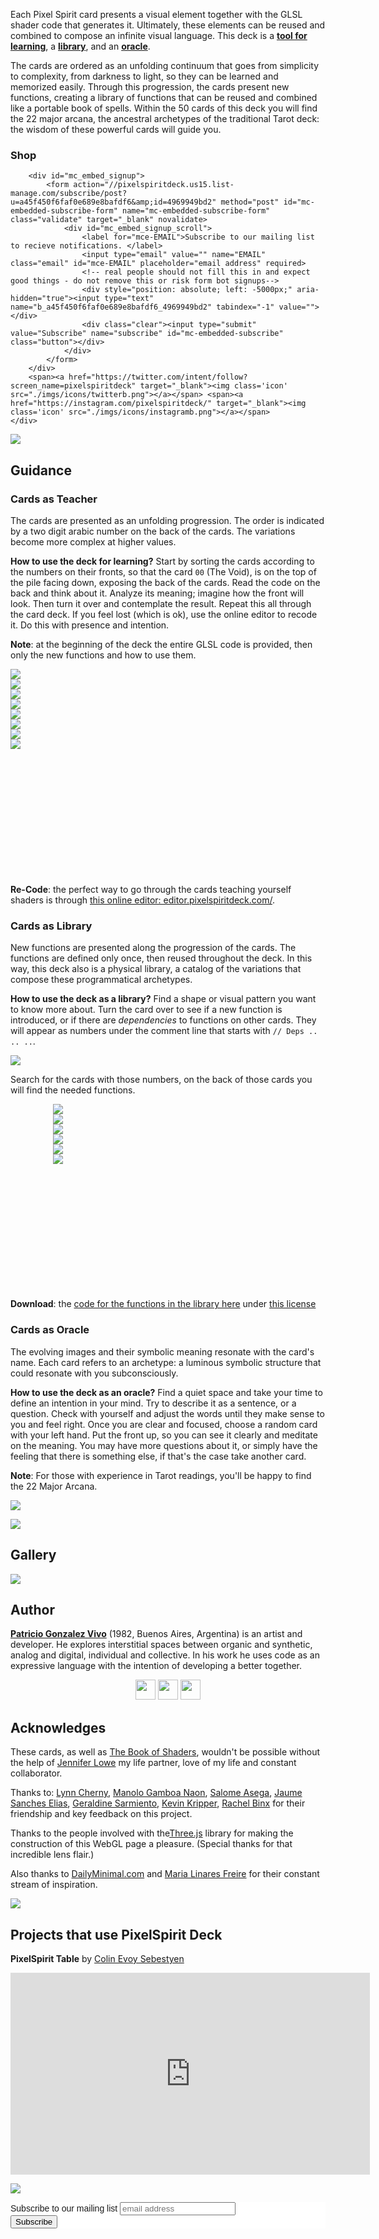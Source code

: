 Each Pixel Spirit card presents a visual element together with the GLSL shader code that generates it. Ultimately, these elements can be reused and combined to compose an infinite visual language. This deck is a [**tool for learning**](#cards-as-teacher), a [**library**](#cards-as-library), and an [**oracle**](#cards-as-oracle).

The cards are ordered as an unfolding continuum that goes from simplicity to complexity, from darkness to light, so they can be learned and memorized easily. Through this progression, the cards present new functions, creating a library of functions that can be reused and combined like a portable book of spells. Within the 50 cards of this deck you will find the 22 major arcana, the ancestral archetypes of the traditional Tarot deck: the wisdom of these powerful cards will guide you.

### Shop

<div id="shop" class="centering-panel">
    <div class="centering-element" id='product-component-d9b6f93439a'></div>
    <div class="centering-element newsletter">
        <!-- Begin MailChimp Signup Form -->
        <link href="//cdn-images.mailchimp.com/embedcode/horizontal-slim-10_7.css" rel="stylesheet" type="text/css">
        <style type="text/css">
            #mc_embed_signup{background:#fff; clear:left; font:14px Helvetica,Arial,sans-serif; width:100%;}
            /* Add your own MailChimp form style overrides in your site stylesheet or in this style block.
               We recommend moving this block and the preceding CSS link to the HEAD of your HTML file. */
        </style>

        <div id="mc_embed_signup">
            <form action="//pixelspiritdeck.us15.list-manage.com/subscribe/post?u=a45f450f6faf0e689e8bafdf6&amp;id=4969949bd2" method="post" id="mc-embedded-subscribe-form" name="mc-embedded-subscribe-form" class="validate" target="_blank" novalidate>
                <div id="mc_embed_signup_scroll">
                    <label for="mce-EMAIL">Subscribe to our mailing list to recieve notifications. </label>
                    <input type="email" value="" name="EMAIL" class="email" id="mce-EMAIL" placeholder="email address" required>
                    <!-- real people should not fill this in and expect good things - do not remove this or risk form bot signups-->
                    <div style="position: absolute; left: -5000px;" aria-hidden="true"><input type="text" name="b_a45f450f6faf0e689e8bafdf6_4969949bd2" tabindex="-1" value=""></div>
                    <div class="clear"><input type="submit" value="Subscribe" name="subscribe" id="mc-embedded-subscribe" class="button"></div>
                </div>
            </form>
        </div>
        <span><a href="https://twitter.com/intent/follow?screen_name=pixelspiritdeck" target="_blank"><img class='icon' src="./imgs/icons/twitterb.png"></a></span> <span><a href="https://instagram.com/pixelspiritdeck/" target="_blank"><img class='icon' src="./imgs/icons/instagramb.png"></a></span>
    </div>
    
</div>

![](./imgs/loop.png)

## Guidance

### Cards as Teacher

The cards are presented as an unfolding progression. The order is indicated by a two digit arabic number on the back of the cards. The variations become more complex at higher values.

**How to use the deck for learning?** Start by sorting the cards according to the numbers on their fronts, so that the card `00` (The Void), is on the top of the pile facing down, exposing the back of the cards. Read the code on the back and think about it. Analyze its meaning; imagine how the front will look. Then turn it over and contemplate the result. Repeat this all through the card deck. If you feel lost (which is ok), use the online editor to recode it. Do this with presence and intention.

**Note**: at the beginning of the deck the entire GLSL code is provided, then only the new functions and how to use them.

<div class="cards" style="width: 100%; padding-bottom: 40%;">
<div class="flip-container">
    <div class="flipper">
        <div class="front">
            <img src="./imgs/cards/000-front.png" style="max-width: 100%;">
        </div>
        <div class="back">
            <img src="./imgs/cards/000-back.png" style="max-width: 100%;">
        </div>
    </div>
</div>

<div class="flip-container">
    <div class="flipper">
        <div class="front">
            <img src="./imgs/cards/001-front.png" style="max-width: 100%;">
        </div>
        <div class="back">
            <img src="./imgs/cards/001-back.png" style="max-width: 100%;">
        </div>
    </div>
</div>

<div class="flip-container">
    <div class="flipper">
        <div class="front">
            <img src="./imgs/cards/002-front.png" style="max-width: 100%;">
        </div>
        <div class="back">
            <img src="./imgs/cards/002-back.png" style="max-width: 100%;">
        </div>
    </div>
</div>

<div class="flip-container">
    <div class="flipper">
        <div class="front">
            <img src="./imgs/cards/003-front.png" style="max-width: 100%;">
        </div>
        <div class="back">
            <img src="./imgs/cards/003-back.png" style="max-width: 100%;">
        </div>
    </div>
</div>
</div>

**Re-Code**: the perfect way to go through the cards teaching yourself shaders is through [this online editor: editor.pixelspiritdeck.com/](http://editor.pixelspiritdeck.com/).

### Cards as Library

New functions are presented along the progression of the cards. The functions are defined only once, then reused throughout the deck. In this way, this deck also is a physical library, a catalog of the variations that compose these programmatical archetypes.

**How to use the deck as a library?** Find a shape or visual pattern you want to know more about. Turn the card over to see if a new function is introduced, or if there are *dependencies* to functions on other cards. They will appear as numbers under the comment line that starts with `// Deps .. .. ..`.

![](./imgs/library_cards.png)

Search for the cards with those numbers, on the back of those cards you will find the needed functions.

<div class="cards" style="width: 73%; padding-bottom: 40%; margin: auto;">
<div class="flip-container">
    <div class="flipper">
        <div class="front">
            <img src="./imgs/cards/004-back.png" style="max-width: 100%;">
        </div>
        <div class="back">
            <img src="./imgs/cards/004-front.png" style="max-width: 100%;">
        </div>
    </div>
</div>

<div class="flip-container">
    <div class="flipper">
        <div class="front">
            <img src="./imgs/cards/008-back.png" style="max-width: 100%;">
        </div>
        <div class="back">
            <img src="./imgs/cards/008-front.png" style="max-width: 100%;">
        </div>
    </div>
</div>

<div class="flip-container">
    <div class="flipper">
        <div class="front">
            <img src="./imgs/cards/012-back.png" style="max-width: 100%;">
        </div>
        <div class="back">
            <img src="./imgs/cards/012-front.png" style="max-width: 100%;">
        </div>
    </div>
</div>
</div>

**Download**: the [code for the functions in the library here](https://github.com/patriciogonzalezvivo/PixelSpiritDeck/tree/master/lib) under [this license](https://github.com/patriciogonzalezvivo/PixelSpiritDeck/blob/master/LICENSE)

### Cards as Oracle 

The evolving images and their symbolic meaning resonate with the card's name. Each card refers to an archetype: a luminous symbolic structure that could resonate with you subconsciously.

**How to use the deck as an oracle?** Find a quiet space and take your time to define an intention in your mind. Try to describe it as a sentence, or a question. Check with yourself and adjust the words until they make sense to you and feel right. Once you are clear and focused, choose a random card with your left hand. Put the front up, so you can see it clearly and meditate on the meaning. You may have more questions about it, or simply have the feeling that there is something else, if that's the case take another card.

**Note**: For those with experience in Tarot readings, you'll be happy to find the 22 Major Arcana.

![](./imgs/mayor_arcana.png)

![](./imgs/loop.png)

## Gallery

<div id="gallery"><div id="instafeed"></div></div>

![](./imgs/loop.png)

## Author

[**Patricio Gonzalez Vivo**](http://patriciogonzalezvivo.com) (1982, Buenos Aires, Argentina) is an artist and developer. He explores interstitial spaces between organic and synthetic, analog and digital, individual and collective. In his work he uses code as an expressive language with the intention of developing a better together.

<div class="centering-panel" style="text-align: center;">
<a href="https://twitter.com/intent/follow?screen_name=patriciogv"><img src="./imgs/icons/twitterb.png" width="32" class="icon"/></a>
<a href="https://github.com/patriciogonzalezvivo" target="_blank"><img src="./imgs/icons/github.png" width="32" class="icon"/></a>
<a href="https://vimeo.com/patriciogv" target="_blank"><img src="./imgs/icons/vimeo.png" width="32" class="icon"/></a>
</div>

## Acknowledges

These cards, as well as [The Book of Shaders](http://thebookofshaders.com), wouldn't be possible without the help of [Jennifer Lowe](http://jenlowe.net) my life partner, love of my life and constant collaborator.

Thanks to: [Lynn Cherny](https://twitter.com/arnicas), [Manolo Gamboa Naon](https://twitter.com/manoloidee), [Salome Asega](https://twitter.com/suhlomay), [Jaume Sanches Elias](https://twitter.com/thespite), [Geraldine Sarmiento](https::/twitter.com/sensescape), [Kevin Kripper](https://www.facebook.com/kevin.kripper), [Rachel Binx](https://twitter.com/rachelbinx) for their friendship and key feedback on this project.

Thanks to the people involved with the[Three.js](https://threejs.org/) library for making the construction of this WebGL page a pleasure. (Special thanks for that incredible lens flair.)

Also thanks to [DailyMinimal.com](http://www.dailyminimal.com/) and [Maria Linares Freire](https://twitter.com/LinaresFreire) for their constant stream of inspiration.

![](./imgs/loop.png)

## Projects that use PixelSpirit Deck

**PixelSpirit Table** by [Colin Evoy Sebestyen](http://www.movecraft.com/)

<iframe src="https://player.vimeo.com/video/231285044?title=0&byline=0&portrait=0" width="575" height="323" frameborder="0" webkitAllowFullScreen mozallowfullscreen allowFullScreen></iframe>

![](./imgs/loop.png)

<div id="contact">
    <!-- Begin MailChimp Signup Form -->
    <link href="//cdn-images.mailchimp.com/embedcode/horizontal-slim-10_7.css" rel="stylesheet" type="text/css">
    <style type="text/css">
        #mc_embed_signup{background:#fff; clear:left; font:14px Helvetica,Arial,sans-serif; width:100%;}
        /* Add your own MailChimp form style overrides in your site stylesheet or in this style block.
           We recommend moving this block and the preceding CSS link to the HEAD of your HTML file. */
    </style>
    <div id="mc_embed_signup">
    <form action="//pixelspiritdeck.us15.list-manage.com/subscribe/post?u=a45f450f6faf0e689e8bafdf6&amp;id=4969949bd2" method="post" id="mc-embedded-subscribe-form" name="mc-embedded-subscribe-form" class="validate" target="_blank" novalidate>
        <div id="mc_embed_signup_scroll">
        <label for="mce-EMAIL">Subscribe to our mailing list</label>
        <input type="email" value="" name="EMAIL" class="email" id="mce-EMAIL" placeholder="email address" required>
        <!-- real people should not fill this in and expect good things - do not remove this or risk form bot signups-->
        <div style="position: absolute; left: -5000px;" aria-hidden="true"><input type="text" name="b_a45f450f6faf0e689e8bafdf6_4969949bd2" tabindex="-1" value=""></div>
        <div class="clear"><input type="submit" value="Subscribe" name="subscribe" id="mc-embedded-subscribe" class="button"></div>
        </div>
    </form>
    </div>
    <!--End mc_embed_signup-->
</div>